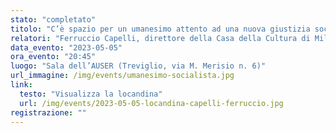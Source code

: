 ```yaml
---
stato: "completato"
titolo: "C’è spazio per un umanesimo attento ad una nuova giustizia sociale?"
relatori: "Ferruccio Capelli, direttore della Casa della Cultura di Milano"
data_evento: "2023-05-05"
ora_evento: "20:45"
luogo: "Sala dell’AUSER (Treviglio, via M. Merisio n. 6)"
url_immagine: /img/events/umanesimo-socialista.jpg
link:
  testo: "Visualizza la locandina"
  url: /img/events/2023-05-05-locandina-capelli-ferruccio.jpg
registrazione: ""
---
```

